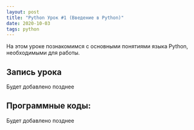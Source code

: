 ```yaml
---
layout: post
title: "Python Урок #1 (Введение в Python)"
date: 2020-10-03
tags: python
---
```


На этом уроке познакомимся с основными понятиями языка Python, необходимыми для работы.

## Запись урока
Будет добавлено позднее

## Программные коды:
Будет добавлено позднее

